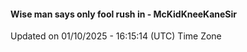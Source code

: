 #### Wise man says only fool rush in - McKidKneeKaneSir
Updated on 01/10/2025 - 16:15:14 (UTC) Time Zone
